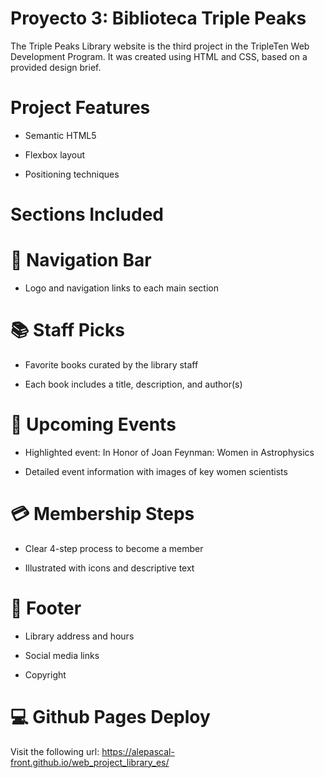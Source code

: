 # Proyecto 3: Biblioteca Triple Peaks

The Triple Peaks Library website is the third project in the TripleTen Web Development Program. It was created using HTML and CSS, based on a provided design brief.

# Project Features

* Semantic HTML5

* Flexbox layout

* Positioning techniques

# Sections Included

# 🧭 Navigation Bar
* Logo and navigation links to each main section

# 📚 Staff Picks
* Favorite books curated by the library staff

* Each book includes a title, description, and author(s)

# 🌌 Upcoming Events
* Highlighted event: In Honor of Joan Feynman: Women in Astrophysics

* Detailed event information with images of key women scientists

# 💳 Membership Steps
* Clear 4-step process to become a member

* Illustrated with icons and descriptive text

# 📍 Footer
* Library address and hours

* Social media links

* Copyright

# :computer: Github Pages Deploy
Visit the following url: https://alepascal-front.github.io/web_project_library_es/
